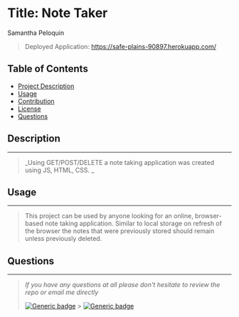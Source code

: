 # Title: Note Taker

Samantha Peloquin

> Deployed Application: https://safe-plains-90897.herokuapp.com/

## Table of Contents

- [Project Description](#description)
- [Usage](#usage)
- [Contribution](#contribution)
- [License](#license)
- [Questions](#questions)

## Description

---

> _Using GET/POST/DELETE a note taking application was created using JS, HTML, CSS. _

## Usage

---

> This project can be used by anyone looking for an online, browser-based note taking application. Similar to local storage on refresh of the browser the notes that were previously stored should remain unless previously deleted.

## Questions

---

> _If you have any questions at all please don't hesitate to review the repo or email me directly_
>
> [![Generic badge](https://img.shields.io/badge/Github-dodgerblue.svg)](https://github.com/speloqu24) > [![Generic badge](https://img.shields.io/badge/Email-dodgerblue.svg)](mailto:speloqu24@gmail.com)
